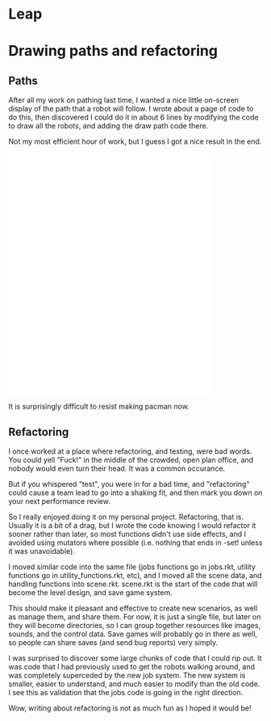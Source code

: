 # Leap

# Drawing paths and refactoring

## Paths

After all my work on pathing last time, I wanted a nice little on-screen display of the path that a robot will follow.  I wrote about a page of code to do this, then discovered I could do it in about 6 lines by modifying the code to draw all the robots, and adding the draw path code there.

Not my most efficient hour of work, but I guess I got a nice result in the end.

<embed src="drawpaths.mov" width="400" height="480" controller="true">

It is surprisingly difficult to resist making pacman now.

## Refactoring

I once worked at a place where refactoring, and testing, were bad words.  You could yell "Fuck!" in the middle of the crowded, open plan office, and nobody would even turn their head.  It was a common occurance.

But if you whispered "test", you were in for a bad time, and "refactoring" could cause a team lead to go into a shaking fit, and then mark you down on your next performance review.

So I really enjoyed doing it on my personal project.  Refactoring, that is.  Usually it is a bit of a drag, but I wrote the code knowing I would refactor it sooner rather than later, so most functions didn't use side effects, and I avoided using mutators where possible (i.e. nothing that ends in -set! unless it was unavoidable).

I moved similar code into the same file (jobs functions go in jobs.rkt, utility functions go in utility_functions.rkt, etc), and I moved all the scene data, and handling functions into scene.rkt.  scene.rkt is the start of the code that will become the level design, and save game system.

This should make it pleasant and effective to create new scenarios, as well as manage them, and share them.  For now, it is just a single file, but later on they will become directories, so I can group together resources like images, sounds, and the control data.  Save games will probably go in there as well, so people can share saves (and send bug reports) very simply.

I was surprised to discover some large chunks of code that I could rip out.  It was code that I had previously used to get the robots walking around, and was completely superceded by the new job system.  The new system is smaller, easier to understand, and much easier to modify than the old code.  I see this as validation that the jobs code is going in the right direction.

Wow, writing about refactoring is not as much fun as I hoped it would be!
